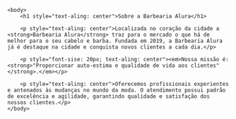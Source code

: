 <!DOCTYPE html>
<html lang="pt-br">
	<head>
		<meta charset="UTF-8">
		<title>Barbearia Alura</title>
	</head>

	<body>
		<h1 style="text-aling: center">Sobre a Barbearia Alura</h1>

		<p style="text-aling: center">Localizada no coração da cidade a <strong>Barbearia Alura</strong> traz para o mercado o que há de melhor para o seu cabelo e barba. Fundada em 2019, a Barbearia Alura já é destaque na cidade e conquista novos clientes a cada dia.</p>

		<p style="font-sise: 20px; text-aling: center"><em>Nossa missão é: <strong>"Proporcionar auto-estima e qualidade de vida aos clientes"</strong>.</em></p>

		<p style="text-aling: center">Oferecemos profissionais experientes e antenados às mudanças no mundo da moda. O atendimento possui padrão de excelência e agilidade, garantindo qualidade e satisfação dos nossos clientes.</p>
	</body>
</html>
